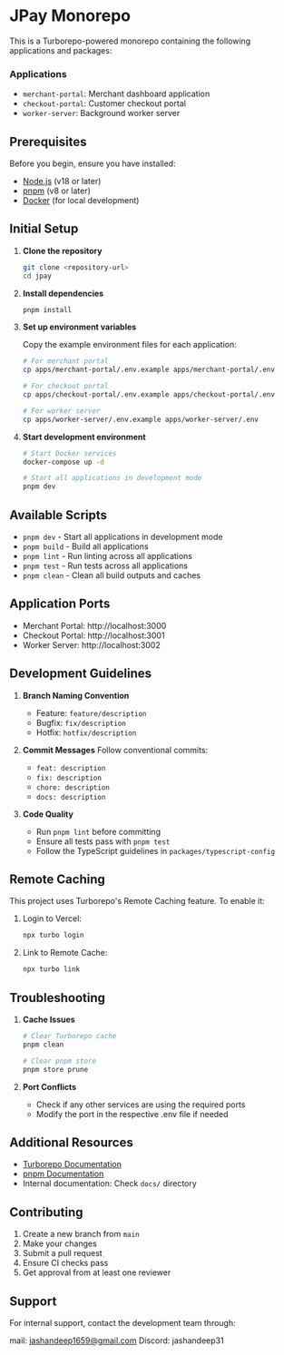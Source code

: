 # JPay Monorepo

This is a Turborepo-powered monorepo containing the following applications and packages:

### Applications

- `merchant-portal`: Merchant dashboard application
- `checkout-portal`: Customer checkout portal
- `worker-server`: Background worker server

## Prerequisites

Before you begin, ensure you have installed:

- [Node.js](https://nodejs.org/) (v18 or later)
- [pnpm](https://pnpm.io/) (v8 or later)
- [Docker](https://www.docker.com/) (for local development)

## Initial Setup

1. **Clone the repository**

   ```sh
   git clone <repository-url>
   cd jpay
   ```

2. **Install dependencies**

   ```sh
   pnpm install
   ```

3. **Set up environment variables**

   Copy the example environment files for each application:

   ```sh
   # For merchant portal
   cp apps/merchant-portal/.env.example apps/merchant-portal/.env

   # For checkout portal
   cp apps/checkout-portal/.env.example apps/checkout-portal/.env

   # For worker server
   cp apps/worker-server/.env.example apps/worker-server/.env
   ```

4. **Start development environment**

   ```sh
   # Start Docker services
   docker-compose up -d

   # Start all applications in development mode
   pnpm dev
   ```

## Available Scripts

- `pnpm dev` - Start all applications in development mode
- `pnpm build` - Build all applications
- `pnpm lint` - Run linting across all applications
- `pnpm test` - Run tests across all applications
- `pnpm clean` - Clean all build outputs and caches

## Application Ports

- Merchant Portal: http://localhost:3000
- Checkout Portal: http://localhost:3001
- Worker Server: http://localhost:3002

## Development Guidelines

1. **Branch Naming Convention**

   - Feature: `feature/description`
   - Bugfix: `fix/description`
   - Hotfix: `hotfix/description`

2. **Commit Messages**
   Follow conventional commits:

   - `feat: description`
   - `fix: description`
   - `chore: description`
   - `docs: description`

3. **Code Quality**
   - Run `pnpm lint` before committing
   - Ensure all tests pass with `pnpm test`
   - Follow the TypeScript guidelines in `packages/typescript-config`

## Remote Caching

This project uses Turborepo's Remote Caching feature. To enable it:

1. Login to Vercel:

   ```sh
   npx turbo login
   ```

2. Link to Remote Cache:
   ```sh
   npx turbo link
   ```

## Troubleshooting

1. **Cache Issues**

   ```sh
   # Clear Turborepo cache
   pnpm clean

   # Clear pnpm store
   pnpm store prune
   ```

2. **Port Conflicts**
   - Check if any other services are using the required ports
   - Modify the port in the respective .env file if needed

## Additional Resources

- [Turborepo Documentation](https://turborepo.org/docs)
- [pnpm Documentation](https://pnpm.io/documentation)
- Internal documentation: Check `docs/` directory

## Contributing

1. Create a new branch from `main`
2. Make your changes
3. Submit a pull request
4. Ensure CI checks pass
5. Get approval from at least one reviewer

## Support

For internal support, contact the development team through:

mail: jashandeep1659@gmail.com
Discord: jashandeep31
